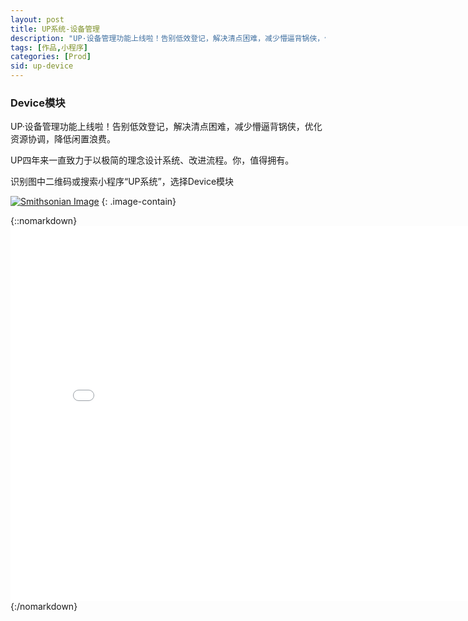 ```yaml
---
layout: post
title: UP系统-设备管理
description: "UP·设备管理功能上线啦！告别低效登记，解决清点困难，减少懵逼背锅侠，优化资源协调，降低闲置浪费。"
tags: [作品,小程序]
categories: [Prod]
sid: up-device
---
```


### Device模块

UP·设备管理功能上线啦！告别低效登记，解决清点困难，减少懵逼背锅侠，优化资源协调，降低闲置浪费。

UP四年来一直致力于以极简的理念设计系统、改进流程。你，值得拥有。

识别图中二维码或搜索小程序“UP系统”，选择Device模块

[![Smithsonian Image](//up.yorry.cn/link/up/IMG_4972.PNG)](//up.yorry.cn/link/up/IMG_4972.PNG)
{: .image-contain}

<!--more-->

{::nomarkdown}
<embed width="800" height="600" src="//up.yorry.cn/link/up/UP_Device_v1.0.pdf"></embed>
{:/nomarkdown}
